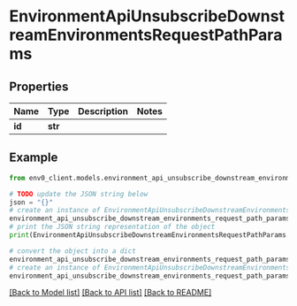 # EnvironmentApiUnsubscribeDownstreamEnvironmentsRequestPathParams


## Properties

Name | Type | Description | Notes
------------ | ------------- | ------------- | -------------
**id** | **str** |  | 

## Example

```python
from env0_client.models.environment_api_unsubscribe_downstream_environments_request_path_params import EnvironmentApiUnsubscribeDownstreamEnvironmentsRequestPathParams

# TODO update the JSON string below
json = "{}"
# create an instance of EnvironmentApiUnsubscribeDownstreamEnvironmentsRequestPathParams from a JSON string
environment_api_unsubscribe_downstream_environments_request_path_params_instance = EnvironmentApiUnsubscribeDownstreamEnvironmentsRequestPathParams.from_json(json)
# print the JSON string representation of the object
print(EnvironmentApiUnsubscribeDownstreamEnvironmentsRequestPathParams.to_json())

# convert the object into a dict
environment_api_unsubscribe_downstream_environments_request_path_params_dict = environment_api_unsubscribe_downstream_environments_request_path_params_instance.to_dict()
# create an instance of EnvironmentApiUnsubscribeDownstreamEnvironmentsRequestPathParams from a dict
environment_api_unsubscribe_downstream_environments_request_path_params_from_dict = EnvironmentApiUnsubscribeDownstreamEnvironmentsRequestPathParams.from_dict(environment_api_unsubscribe_downstream_environments_request_path_params_dict)
```
[[Back to Model list]](../README.md#documentation-for-models) [[Back to API list]](../README.md#documentation-for-api-endpoints) [[Back to README]](../README.md)


